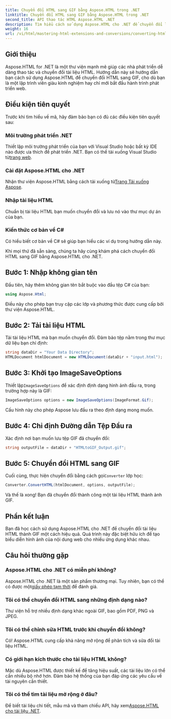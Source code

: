 ```yaml
---
title: Chuyển đổi HTML sang GIF bằng Aspose.HTML trong .NET
linktitle: Chuyển đổi HTML sang GIF bằng Aspose.HTML trong .NET
second_title: API thao tác HTML Aspose.HTML .NET
description: Tìm hiểu cách sử dụng Aspose.HTML cho .NET để chuyển đổi liền mạch các tài liệu HTML thành hình ảnh GIF. Hướng dẫn toàn diện này sẽ hướng dẫn bạn từng bước.
weight: 16
url: /vi/html/mastering-html-extensions-and-conversions/converting-html-to-gif/
---
```

## Giới thiệu

Aspose.HTML for .NET là một thư viện mạnh mẽ giúp các nhà phát triển dễ dàng thao tác và chuyển đổi tài liệu HTML. Hướng dẫn này sẽ hướng dẫn bạn cách sử dụng Aspose.HTML để chuyển đổi HTML sang GIF, cho dù bạn là một lập trình viên giàu kinh nghiệm hay chỉ mới bắt đầu hành trình phát triển web.

## Điều kiện tiên quyết

Trước khi tìm hiểu về mã, hãy đảm bảo bạn có đủ các điều kiện tiên quyết sau:

### Môi trường phát triển .NET 

 Thiết lập môi trường phát triển của bạn với Visual Studio hoặc bất kỳ IDE nào được ưa thích để phát triển .NET. Bạn có thể tải xuống Visual Studio từ[trang web](https://visualstudio.microsoft.com/downloads/).

### Cài đặt Aspose.HTML cho .NET

 Nhận thư viện Aspose.HTML bằng cách tải xuống từ[Trang Tải xuống Aspose](https://releases.aspose.com/html/net/).

### Nhập tài liệu HTML

Chuẩn bị tài liệu HTML bạn muốn chuyển đổi và lưu nó vào thư mục dự án của bạn.

### Kiến thức cơ bản về C#

Có hiểu biết cơ bản về C# sẽ giúp bạn hiểu các ví dụ trong hướng dẫn này.

Khi mọi thứ đã sẵn sàng, chúng ta hãy cùng khám phá cách chuyển đổi HTML sang GIF bằng Aspose.HTML cho .NET.

## Bước 1: Nhập không gian tên

Đầu tiên, hãy thêm không gian tên bắt buộc vào đầu tệp C# của bạn:

```csharp
using Aspose.Html;
```

Điều này cho phép bạn truy cập các lớp và phương thức được cung cấp bởi thư viện Aspose.HTML.

## Bước 2: Tải tài liệu HTML

Tải tài liệu HTML mà bạn muốn chuyển đổi. Đảm bảo tệp nằm trong thư mục dữ liệu bạn chỉ định:

```csharp
string dataDir = "Your Data Directory";
HTMLDocument htmlDocument = new HTMLDocument(dataDir + "input.html");
```

## Bước 3: Khởi tạo ImageSaveOptions

 Thiết lập`ImageSaveOptions` để xác định định dạng hình ảnh đầu ra, trong trường hợp này là GIF:

```csharp
ImageSaveOptions options = new ImageSaveOptions(ImageFormat.Gif);
```

Cấu hình này cho phép Aspose lưu đầu ra theo định dạng mong muốn.

## Bước 4: Chỉ định Đường dẫn Tệp Đầu ra

Xác định nơi bạn muốn lưu tệp GIF đã chuyển đổi:

```csharp
string outputFile = dataDir + "HTMLtoGIF_Output.gif";
```

## Bước 5: Chuyển đổi HTML sang GIF

 Cuối cùng, thực hiện chuyển đổi bằng cách gọi`Converter` lớp học:

```csharp
Converter.ConvertHTML(htmlDocument, options, outputFile);
```

Và thế là xong! Bạn đã chuyển đổi thành công một tài liệu HTML thành ảnh GIF.

## Phần kết luận

Bạn đã học cách sử dụng Aspose.HTML cho .NET để chuyển đổi tài liệu HTML thành GIF một cách hiệu quả. Quá trình này đặc biệt hữu ích để tạo biểu diễn hình ảnh của nội dung web cho nhiều ứng dụng khác nhau.

## Câu hỏi thường gặp

### Aspose.HTML cho .NET có miễn phí không?  
 Aspose.HTML cho .NET là một sản phẩm thương mại. Tuy nhiên, bạn có thể có được một[giấy phép tạm thời](https://purchase.conholdate.com/temporary-license/) để đánh giá.

### Tôi có thể chuyển đổi HTML sang những định dạng nào?  
Thư viện hỗ trợ nhiều định dạng khác ngoài GIF, bao gồm PDF, PNG và JPEG.

### Tôi có thể chỉnh sửa HTML trước khi chuyển đổi không?  
Có! Aspose.HTML cung cấp khả năng mở rộng để phân tích và sửa đổi tài liệu HTML.

### Có giới hạn kích thước cho tài liệu HTML không?  
Mặc dù Aspose.HTML được thiết kế để tăng hiệu suất, các tài liệu lớn có thể cần nhiều bộ nhớ hơn. Đảm bảo hệ thống của bạn đáp ứng các yêu cầu về tài nguyên cần thiết.

### Tôi có thể tìm tài liệu mở rộng ở đâu?  
 Để biết tài liệu chi tiết, mẫu mã và tham chiếu API, hãy xem[Aspose.HTML cho tài liệu .NET](https://reference.aspose.com/html/net/).